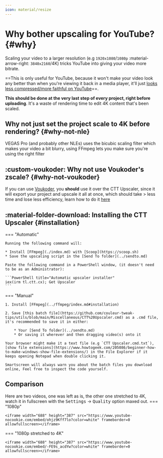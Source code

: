 ```yaml
---
icon: material/resize
---
```



# Why bother upscaling for YouTube? {#why}


Scaling your video to a larger resolution (e.g `1920x1080`/`1080p` :material-arrow-right: `3840x2160`/4K) tricks YouTube into giving your video more bitrate.

==This is only useful for YouTube, because it won't make your video look any better than when you're viewing it back in a media player, it'll just <u>looks less compressed/more faithful on YouTube</u>==.

**This should be done at the very last step of every project, right before uploading**. It's a waste of rendering time to edit 4K content that's been scaled.

    
## Why not just set the project scale to 4K before rendering? {#why-not-nle}

VEGAS Pro (and probably other NLEs) uses the bicubic scaling filter which makes your video a bit blurry, using FFmpeg lets you make sure you're using the right filter

## :custom-voukoder: Why not use Voukoder's zscale? {#why-not-voukoder}

If you can use [Voukoder](../voukoder/index.md), you **should** use it over the CTT Upscaler, since it will export your project and upscale it all at once, which should take > less time and lose less efficiency, learn how to do it [here](../voukoder/configuration.md#upscaling)


## :material-folder-download: Installing the CTT Upscaler {#installation}

=== "Automatic"

    Running the following command will:
    
    * Install [FFmpeg](./index.md) with [Scoop](https://scoop.sh)
    * Save the upscaling script in the [Send To folder](../sendto.md)

    Paste the following command in a PowerShell window, (it doesn't need to be as an Administrator):

    ```PowerShell title="Automatic upscaler installer"
    iex(irm tl.ctt.cx); Get Upscaler
    ```

=== "Manual"

    1. Install [FFmpeg](../ffmpeg/index.md#installation)

    2. Save [this batch file](https://github.com/couleur-tweak-tips/utils/blob/main/Miscellaneous/CTT%20Upscaler.cmd) as a .cmd file, it's recommended to save it in either:

        * Your [Send To folder](../sendto.md)
        * Or saving it wherever and then dragging video(s) onto it

    Your browser might make it a text file (e.g `CTT Upscaler.cmd.txt`), [show file extensions](https://www.howtogeek.com/205086/beginner-how-to-make-windows-show-file-extensions/) in the File Explorer if it keeps opening Notepad when double clicking it.

    Smartscreen will always warn you about the batch files you download online, Feel free to inspect the code yourself.

## Comparison

Here are two videos, one was left as is, the other one stretched to 4K, watch it in fullscreen with the <kbd>Settings</kbd> -> <kbd>Quality</kbd> option maxed out.
=== "1080p"

    <iframe width="688" height="387" src="https://www.youtube-nocookie.com/embed/ohjz9Kff7lo?color=white" frameborder=0 allowfullscreen></iframe>

    
=== "1080p stretched to 4K"

    <iframe width="688" height="387" src="https://www.youtube-nocookie.com/embed/-FE9s_acdYw?color=white" frameborder=0 allowfullscreen></iframe>
